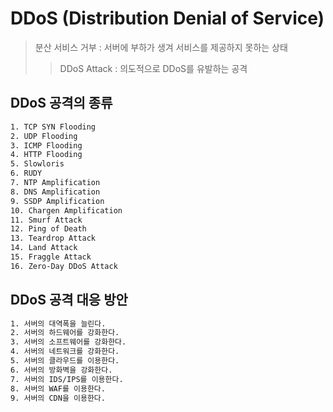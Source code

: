 # DDoS (Distribution Denial of Service)

> 분산 서비스 거부 : 서버에 부하가 생겨 서비스를 제공하지 못하는 상태
>
> > DDoS Attack : 의도적으로 DDoS를 유발하는 공격

## DDoS 공격의 종류

```sh
1. TCP SYN Flooding
2. UDP Flooding
3. ICMP Flooding
4. HTTP Flooding
5. Slowloris
6. RUDY
7. NTP Amplification
8. DNS Amplification
9. SSDP Amplification
10. Chargen Amplification
11. Smurf Attack
12. Ping of Death
13. Teardrop Attack
14. Land Attack
15. Fraggle Attack
16. Zero-Day DDoS Attack
```

## DDoS 공격 대응 방안

```sh
1. 서버의 대역폭을 늘린다.
2. 서버의 하드웨어를 강화한다.
3. 서버의 소프트웨어를 강화한다.
4. 서버의 네트워크를 강화한다.
5. 서버의 클라우드를 이용한다.
6. 서버의 방화벽을 강화한다.
7. 서버의 IDS/IPS를 이용한다.
8. 서버의 WAF를 이용한다.
9. 서버의 CDN을 이용한다.
```
